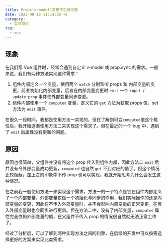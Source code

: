 ```yaml
---
title: Props(v-model)变更不生效问题
date: 2023-08-15 11:14:30 +8
category:
  - 实际项目
tag:
  - vue
---
```


## 现象

在我们写 Vue 组件时，经常会遇到自定义 v-model 或 prop.sync 的需求。一般来说，我们有两种方法实现这种需求：

1. 组件内部定义一个变量，使用两个 `watch` 分别监听 props 和 内部变量的变更，前者初始化内部变量，后者在内部变量变更时 `emit` 一个 `input `/ `update:prop` 事件使外部变量同步变更。
2. 组件内部使用一个 `computed` 变量，定义它的 `get` 方法为获取 props 值，set 方法为 `emit` 事件。

在很久一段时间，我都是使用方法一实现的，但在了解到可变`computed`值这个属性后，我开始逐渐使用方法二来实现这个需求了。但在最近的一个 bug 中，遇到了 `emit` 后属性没有更新的问题。

## 原因

原因也很简单，父组件并没有将这个 prop 传入到组件内部，因此方法二 `emit` 后并没有令外部变量成功更新，`computed` 也自然 `get` 不到对应的值了。但这个情况比较隐蔽，加上之前印象中不传 prop 也可以实现，我就开始思考为什么会发生这种情况。

在之前我一般使用方法一来实现这个需求，方法一的一个特点是它在组件内部定义了一个内部变量，外部变量仅做一个初始化与同步的作用，我们实际操作的还是内部变量的变更，因此在不传入外部变量时，并不会影响内部变量的正常变更，在传入外部变量时也会同步进行更新。但在方法二中，没有了内部变量，`computed` 属性完全依赖外部变量的值，在父组件不传入 prop 的情况很自然就无法正常工作了。

经过了分析后，可以了解到两种实现方法之间的利弊，在后续的开发中可以按需选择更好的方案来实现此类需求。